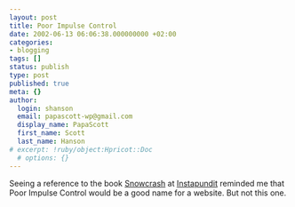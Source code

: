 ```yaml
---
layout: post
title: Poor Impulse Control
date: 2002-06-13 06:06:38.000000000 +02:00
categories:
- blogging
tags: []
status: publish
type: post
published: true
meta: {}
author:
  login: shanson
  email: papascott-wp@gmail.com
  display_name: PapaScott
  first_name: Scott
  last_name: Hanson
# excerpt: !ruby/object:Hpricot::Doc
  # options: {}
---
```

<p>Seeing a reference to the book <a href="http://www.amazon.com/exec/obidos/ASIN/0553380958/qid=1023942212/sr=8-1/ref=sr_8_1/002-1482298-0850460">Snowcrash</a> at <a href="http://www.instapundit.com/archives/001683.php#001683">Instapundit</a> reminded me that Poor Impulse Control would be a good name for a website. But not this one.</p>
